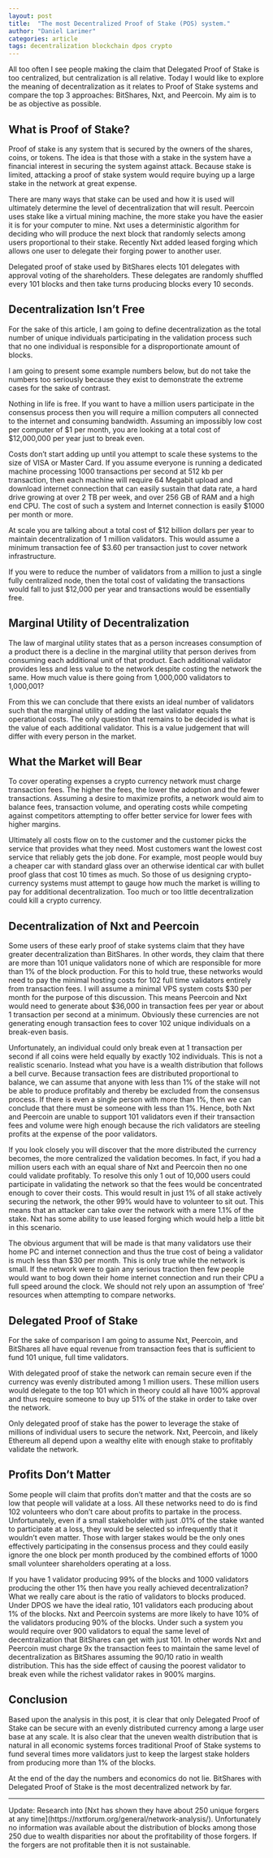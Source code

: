 ```yaml
---
layout: post
title:  "The most Decentralized Proof of Stake (POS) system."
author: "Daniel Larimer"
categories: article
tags: decentralization blockchain dpos crypto
---
```

All too often I see people making the claim that Delegated Proof of Stake is too centralized, but centralization is all relative.  Today I would like to explore the meaning of decentralization as it relates to Proof of Stake systems and compare the top 3 approaches: BitShares, Nxt, and Peercoin.  My aim is to be as objective as possible.

## What is Proof of Stake? 

Proof of stake is any system that is secured by the owners of the shares, coins, or tokens.  The idea is that those with a stake in the system have a financial interest in securing the system against attack.   Because stake is limited, attacking a proof of stake system would require buying up a large stake in the network at great expense.  

There are many ways that stake can be used and how it is used will ultimately determine the level of decentralization that will result.   Peercoin uses stake like a virtual mining machine, the more stake you have the easier it is for your computer to mine.   Nxt uses a deterministic algorithm for deciding who will produce the next block that randomly selects among users proportional to their stake.  Recently Nxt added leased forging which allows one user to delegate their forging power to another user.   

Delegated proof of stake used by BitShares elects 101 delegates with approval voting of the shareholders.  These delegates are randomly shuffled every 101 blocks and then take turns producing blocks every 10 seconds. 

## Decentralization Isn’t Free 

For the sake of this article, I am going to define decentralization as the total number of unique individuals participating in the validation process such that no one individual is responsible for a disproportionate amount of blocks. 

I am going to present some example numbers below, but do not take the numbers too seriously because they exist to demonstrate the extreme cases for the sake of contrast. 

Nothing in life is free.  If you want to have a million users participate in the consensus process then you will require a million computers all connected to the internet and consuming bandwidth.   Assuming an impossibly low cost per computer of $1 per month, you are looking at a total cost of $12,000,000 per year just to break even.  

Costs don’t start adding up until you attempt to scale these systems to the size of VISA or Master Card.  If you assume everyone is running a dedicated machine processing 1000 transactions per second at 512 kb per transaction, then each machine will require  64 Megabit upload and download internet connection that can easily sustain that data rate, a hard drive growing at over 2 TB per week, and over 256 GB of RAM and a high end CPU.   The cost of such a system and Internet connection is easily $1000 per month or more.   


At scale you are talking about a total cost of $12 billion dollars per year to maintain decentralization of 1 million validators.   This would assume a minimum transaction fee of $3.60 per transaction just to cover network infrastructure.   

If you were to reduce the number of validators from a million to just a single fully centralized node, then the total cost of validating the transactions would fall to just $12,000 per year and transactions would be essentially free.  

## Marginal Utility of Decentralization 

The law of marginal utility states that as a person increases consumption of a product there is a decline in the marginal utility that person derives from consuming each additional unit of that product.  Each additional validator provides less and less value to the network despite costing the network the same.   How much value is there going from 1,000,000 validators to 1,000,001?

From this we can conclude that there exists an ideal number of validators such that the marginal utility of adding the last validator equals the operational costs.   The only question that remains to be decided is what is the value of each additional validator.  This is a value judgement that will differ with every person in the market. 

## What the Market will Bear

To cover operating expenses a crypto currency network must charge transaction fees.  The higher the fees, the lower the adoption and the fewer transactions.   Assuming a desire to maximize profits, a network would aim to balance fees, transaction volume, and operating costs while competing against competitors attempting to offer better service for lower fees with higher margins.

Ultimately all costs flow on to the customer and the customer picks the service that provides what they need.    Most customers want the lowest cost service that reliably gets the job done.  For example, most people would buy a cheaper car with standard glass over an otherwise identical car with bullet proof glass that cost 10 times as much.   So those of us designing crypto-currency systems must attempt to gauge how much the market is willing to pay for additional decentralization.   Too much or too little decentralization could kill a crypto currency.

## Decentralization of Nxt and Peercoin 

Some users of these early proof of stake systems claim that they have greater decentralization than BitShares.  In other words, they claim that there are more than 101 unique validators none of which are responsible for more than 1% of the block production.   For this to hold true, these networks would need to pay the minimal hosting costs for 102 full time validators entirely from transaction fees.  I will assume a minimal VPS system costs $30 per month for the purpose of this discussion.   This means Peercoin and Nxt would need to generate about $36,000 in transaction fees per year or about 1 transaction per second at a minimum.   Obviously these currencies are not generating enough transaction fees to cover 102 unique individuals on a break-even basis.      

Unfortunately, an individual could only break even at 1 transaction per second if all coins were held equally by exactly 102 individuals.  This is not a realistic scenario.  Instead what you have is a wealth distribution that follows a bell curve.   Because transaction fees are distributed proportional to balance, we can assume that anyone with less than 1% of the stake will not be able to produce profitably and thereby be excluded from the consensus process.   If there is even a single person with more than 1%, then we can conclude that there must be someone with less than 1%.   Hence, both Nxt and Peercoin are unable to support 101 validators even if their transaction fees and volume were high enough because the rich validators are steeling profits at the expense of the poor validators.  

If you look closely you will discover that the more distributed the currency becomes, the more centralized the validation becomes.  In fact, if you had a million users each with an equal share of Nxt and Peercoin then no one could validate profitably.   To resolve this only 1 out of 10,000 users could participate in validating the network so that the fees would be concentrated enough to cover their costs.   This would result in just 1% of all stake actively securing the network, the other 99% would have to volunteer to sit out.  This means that an attacker can take over the network with a mere 1.1% of the stake.  Nxt has some ability to use leased forging which would help a little bit in this scenario.  

The obvious argument that will be made is that many validators use their home PC and internet connection and thus the true cost of being a validator is much less than $30 per month.  This is only true while the network is small.  If the network were to gain any serious traction then few people would want to bog down their home internet connection and run their CPU a full speed around the clock.   We should not rely upon an assumption of ‘free’ resources when attempting to compare networks.   

## Delegated Proof of Stake

For the sake of comparison I am going to assume Nxt, Peercoin, and BitShares all have equal revenue from transaction fees that is sufficient to fund 101 unique, full time validators.

With delegated proof of stake the network can remain secure even if the currency was evenly distributed among 1 million users.   These million users would delegate to the top 101 which in theory could all have 100% approval and thus require someone to buy up 51% of the stake in order to take over the network.    

Only delegated proof of stake has the power to leverage the stake of millions of individual users to secure the network.  Nxt, Peercoin, and likely Ethereum all depend upon a wealthy elite with enough stake to profitably validate the network.  

## Profits Don’t Matter 
 
Some people will claim that profits don’t matter and that the costs are so low that people will validate at a loss.  All these networks need to do is find 102 volunteers who don’t care about profits to partake in the process.    Unfortunately, even if a small stakeholder with just .01% of the stake wanted to participate at a loss, they would be selected so infrequently that it wouldn’t even matter.  Those with larger stakes would be the only ones effectively participating in the consensus process and they could easily ignore the one block per month produced by the combined efforts of 1000 small volunteer shareholders operating at a loss.     

If you have 1 validator producing 99% of the blocks and 1000 validators producing the other 1% then have you really achieved decentralization?    What we really care about is the ratio of validators to blocks produced.   Under DPOS we have the ideal ratio, 101 validators each producing about 1% of the blocks.    Nxt and Peercoin systems are more likely to have 10% of the validators producing 90% of the blocks.   Under such a system you would require over 900 validators to equal  the same level of decentralization that BitShares can get with just 101.  In other words Nxt and Peercoin must charge 9x the transaction fees to maintain the same level of decentralization as BitShares assuming the 90/10 ratio in wealth distribution.  This has the side effect of causing the poorest validator to break even while the richest validator rakes in 900% margins.

## Conclusion 

Based upon the analysis in this post, it is clear that only Delegated Proof of Stake can be secure with an evenly distributed currency among a large user base at any scale.   It is also clear that the uneven wealth distribution that is natural in all economic systems forces traditional Proof of Stake systems to fund several times more validators just to keep the largest stake holders from producing more than 1% of the blocks. 

At the end of the day the numbers and economics do not lie.   BitShares with Delegated Proof of Stake is the most decentralized network by far.   

<hr/>
Update:  Research into [Nxt has shown they have about 250 unique forgers at any time](https://nxtforum.org/general/network-analysis/).  Unfortunately no information was available about the distribution of blocks among those 250 due to wealth disparities nor about the profitability of those forgers.   If the forgers are not profitable then it is not sustainable.   


